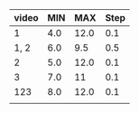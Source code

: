 | video | MIN  | MAX  | Step |
| ----- | ---- | ---- | ---- |
| 1     | 4.0  | 12.0 | 0.1  |
| 1, 2  | 6.0  | 9.5  | 0.5  |
| 2     | 5.0  | 12.0 | 0.1  |
| 3     | 7.0  | 11   | 0.1  |
| 123   | 8.0  | 12.0 | 0.1  |
|       |      |      |      |